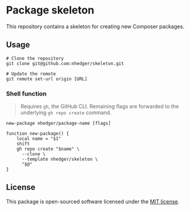 # Package skeleton

This repository contains a skeleton for creating new Composer packages.

## Usage

```shell
# Clone the repository
git clone git@github.com:nhedger/skeleton.git

# Update the remote
git remote set-url origin [URL]
```

### Shell function

> Requires `gh`, the GitHub CLI. Remaining flags are forwarded to the
> underlying `gh repo create` command.

```shell
new-package nhedger/package-name [flags]
```

```shell
function new-package() {
    local name = "$1"
    shift
    gh repo create "$name" \
      --clone \
      --template nhedger/skeleton \
      "$@"
}
```




## License

This package is open-sourced software licensed under the [MIT license].

[Packagist]: https://packagist.org/packages/hedger/skeleton
[Composer]: https://getcomposer.org
[MIT license]: LICENSE.md

